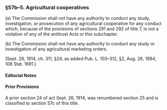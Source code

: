 ### §57b–5. Agricultural cooperatives ###

(a) The Commission shall not have any authority to conduct any study, investigation, or prosecution of any agricultural cooperative for any conduct which, because of the provisions of sections 291 and 292 of title 7, is not a violation of any of the antitrust Acts or this subchapter.

(b) The Commission shall not have any authority to conduct any study or investigation of any agricultural marketing orders.

(Sept. 26, 1914, ch. 311, §24, as added Pub. L. 103–312, §2, Aug. 26, 1994, 108 Stat. 1691.)

#### **Editorial Notes** ####

#### Prior Provisions ####

A prior section 24 of act Sept. 26, 1914, was renumbered section 25 and is classified to section 57c of this title.